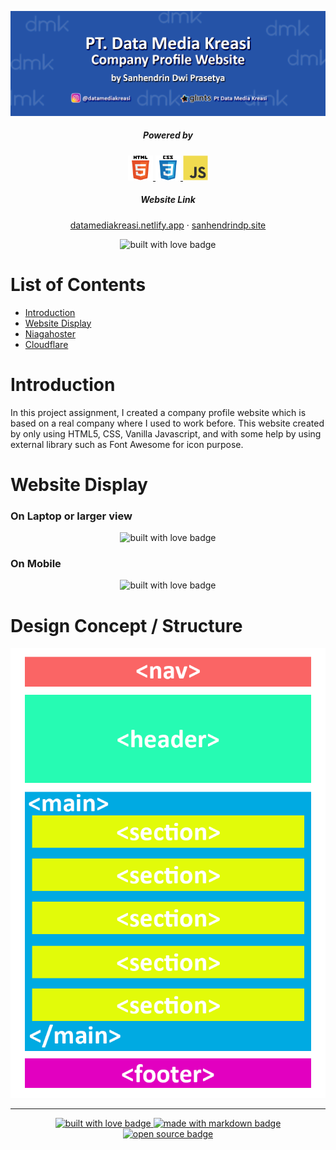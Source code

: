 ![Banner](images/readme/Banner%20PT%20DMK.png)

<h5 align="center">Powered by</h5>
<p align="center"> <a href="https://www.w3.org/html/" target="_blank" rel="noreferrer"> <img src="https://raw.githubusercontent.com/devicons/devicon/master/icons/html5/html5-original-wordmark.svg" alt="html5" width="40" height="40"/> </a><a href="https://www.w3schools.com/css/" target="_blank" rel="noreferrer"> <img src="https://raw.githubusercontent.com/devicons/devicon/master/icons/css3/css3-original-wordmark.svg" alt="css3" width="40" height="40"/> </a>  <a href="https://developer.mozilla.org/en-US/docs/Web/JavaScript" target="_blank" rel="noreferrer"> <img src="https://raw.githubusercontent.com/devicons/devicon/master/icons/javascript/javascript-original.svg" alt="javascript" width="40" height="40"/> </a> </p>

<h5 align="center">Website Link</h5>

<p align="center">
<a href="https://datamediakreasi.netlify.app">datamediakreasi.netlify.app</a>
·
<a href="https://sanhendrindp.site/">sanhendrindp.site</a>
</p>

<p align="center">
<img src="images/readme/mobile.gif" alt="built with love badge" />
</p>

# List of Contents

- [Introduction](#introduction)
- [Website Display](#website-display)
- [Niagahoster](#niagahoster)
- [Cloudflare](#cloudflare)

# Introduction

In this project assignment, I created a company profile website which is based on a real company where I used to work before. This website created by only using HTML5, CSS, Vanilla Javascript, and with some help by using external library such as Font Awesome for icon purpose.

# Website Display

### On Laptop or larger view

<p align="center">
<img src="images/readme/web-fullss.png" width="250" alt="built with love badge" />
</p>

### On Mobile

<p align="center">
<img src="images/readme/mobile.gif" width="150" alt="built with love badge" />
</p>

# Design Concept / Structure

![Design](images/readme/design%20concept.png)

---

<p align="center">
  <a href="https://github.com/EddieHubCommunity" target="_blank" rel="noopener noreferrer">
    <img src="https://forthebadge.com/images/badges/built-with-love.svg" alt="built with love badge" />
 </a>
  <a href="https://github.com/EddieHubCommunity" target="_blank" rel="noopener noreferrer">
    <img src="https://forthebadge.com/images/badges/made-with-markdown.svg" alt="made with markdown badge" />
 </a>
  <a href="https://github.com/EddieHubCommunity" target="_blank" rel="noopener noreferrer">
    <img src="https://forthebadge.com/images/badges/open-source.svg" alt="open source badge" />
 </a>
 </p>

